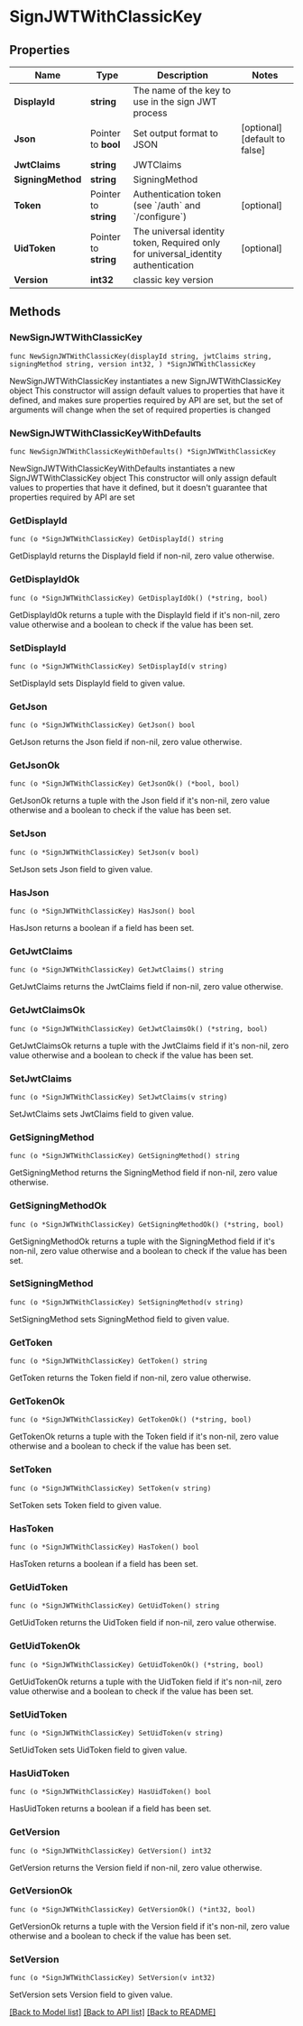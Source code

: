 # SignJWTWithClassicKey

## Properties

Name | Type | Description | Notes
------------ | ------------- | ------------- | -------------
**DisplayId** | **string** | The name of the key to use in the sign JWT process | 
**Json** | Pointer to **bool** | Set output format to JSON | [optional] [default to false]
**JwtClaims** | **string** | JWTClaims | 
**SigningMethod** | **string** | SigningMethod | 
**Token** | Pointer to **string** | Authentication token (see &#x60;/auth&#x60; and &#x60;/configure&#x60;) | [optional] 
**UidToken** | Pointer to **string** | The universal identity token, Required only for universal_identity authentication | [optional] 
**Version** | **int32** | classic key version | 

## Methods

### NewSignJWTWithClassicKey

`func NewSignJWTWithClassicKey(displayId string, jwtClaims string, signingMethod string, version int32, ) *SignJWTWithClassicKey`

NewSignJWTWithClassicKey instantiates a new SignJWTWithClassicKey object
This constructor will assign default values to properties that have it defined,
and makes sure properties required by API are set, but the set of arguments
will change when the set of required properties is changed

### NewSignJWTWithClassicKeyWithDefaults

`func NewSignJWTWithClassicKeyWithDefaults() *SignJWTWithClassicKey`

NewSignJWTWithClassicKeyWithDefaults instantiates a new SignJWTWithClassicKey object
This constructor will only assign default values to properties that have it defined,
but it doesn't guarantee that properties required by API are set

### GetDisplayId

`func (o *SignJWTWithClassicKey) GetDisplayId() string`

GetDisplayId returns the DisplayId field if non-nil, zero value otherwise.

### GetDisplayIdOk

`func (o *SignJWTWithClassicKey) GetDisplayIdOk() (*string, bool)`

GetDisplayIdOk returns a tuple with the DisplayId field if it's non-nil, zero value otherwise
and a boolean to check if the value has been set.

### SetDisplayId

`func (o *SignJWTWithClassicKey) SetDisplayId(v string)`

SetDisplayId sets DisplayId field to given value.


### GetJson

`func (o *SignJWTWithClassicKey) GetJson() bool`

GetJson returns the Json field if non-nil, zero value otherwise.

### GetJsonOk

`func (o *SignJWTWithClassicKey) GetJsonOk() (*bool, bool)`

GetJsonOk returns a tuple with the Json field if it's non-nil, zero value otherwise
and a boolean to check if the value has been set.

### SetJson

`func (o *SignJWTWithClassicKey) SetJson(v bool)`

SetJson sets Json field to given value.

### HasJson

`func (o *SignJWTWithClassicKey) HasJson() bool`

HasJson returns a boolean if a field has been set.

### GetJwtClaims

`func (o *SignJWTWithClassicKey) GetJwtClaims() string`

GetJwtClaims returns the JwtClaims field if non-nil, zero value otherwise.

### GetJwtClaimsOk

`func (o *SignJWTWithClassicKey) GetJwtClaimsOk() (*string, bool)`

GetJwtClaimsOk returns a tuple with the JwtClaims field if it's non-nil, zero value otherwise
and a boolean to check if the value has been set.

### SetJwtClaims

`func (o *SignJWTWithClassicKey) SetJwtClaims(v string)`

SetJwtClaims sets JwtClaims field to given value.


### GetSigningMethod

`func (o *SignJWTWithClassicKey) GetSigningMethod() string`

GetSigningMethod returns the SigningMethod field if non-nil, zero value otherwise.

### GetSigningMethodOk

`func (o *SignJWTWithClassicKey) GetSigningMethodOk() (*string, bool)`

GetSigningMethodOk returns a tuple with the SigningMethod field if it's non-nil, zero value otherwise
and a boolean to check if the value has been set.

### SetSigningMethod

`func (o *SignJWTWithClassicKey) SetSigningMethod(v string)`

SetSigningMethod sets SigningMethod field to given value.


### GetToken

`func (o *SignJWTWithClassicKey) GetToken() string`

GetToken returns the Token field if non-nil, zero value otherwise.

### GetTokenOk

`func (o *SignJWTWithClassicKey) GetTokenOk() (*string, bool)`

GetTokenOk returns a tuple with the Token field if it's non-nil, zero value otherwise
and a boolean to check if the value has been set.

### SetToken

`func (o *SignJWTWithClassicKey) SetToken(v string)`

SetToken sets Token field to given value.

### HasToken

`func (o *SignJWTWithClassicKey) HasToken() bool`

HasToken returns a boolean if a field has been set.

### GetUidToken

`func (o *SignJWTWithClassicKey) GetUidToken() string`

GetUidToken returns the UidToken field if non-nil, zero value otherwise.

### GetUidTokenOk

`func (o *SignJWTWithClassicKey) GetUidTokenOk() (*string, bool)`

GetUidTokenOk returns a tuple with the UidToken field if it's non-nil, zero value otherwise
and a boolean to check if the value has been set.

### SetUidToken

`func (o *SignJWTWithClassicKey) SetUidToken(v string)`

SetUidToken sets UidToken field to given value.

### HasUidToken

`func (o *SignJWTWithClassicKey) HasUidToken() bool`

HasUidToken returns a boolean if a field has been set.

### GetVersion

`func (o *SignJWTWithClassicKey) GetVersion() int32`

GetVersion returns the Version field if non-nil, zero value otherwise.

### GetVersionOk

`func (o *SignJWTWithClassicKey) GetVersionOk() (*int32, bool)`

GetVersionOk returns a tuple with the Version field if it's non-nil, zero value otherwise
and a boolean to check if the value has been set.

### SetVersion

`func (o *SignJWTWithClassicKey) SetVersion(v int32)`

SetVersion sets Version field to given value.



[[Back to Model list]](../README.md#documentation-for-models) [[Back to API list]](../README.md#documentation-for-api-endpoints) [[Back to README]](../README.md)


